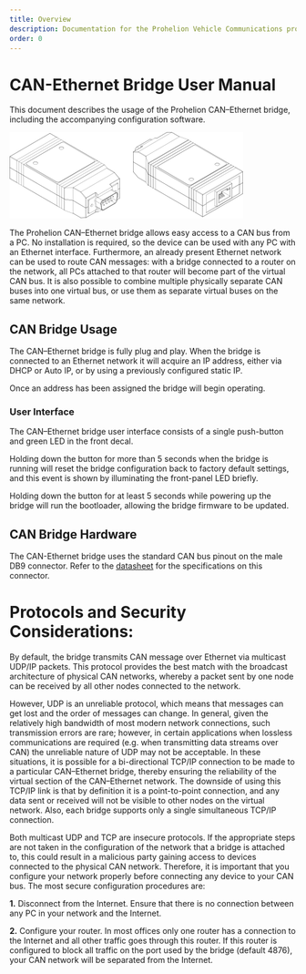 ```yaml
---
title: Overview
description: Documentation for the Prohelion Vehicle Communications protocol
order: 0
---
```


# CAN-Ethernet Bridge User Manual

This document describes the usage of the Prohelion CAN–Ethernet bridge, including the accompanying configuration software.

![CAN-Ethernet Bridge](images/introduction.png)

The Prohelion CAN–Ethernet bridge allows easy access to a CAN bus from a PC. No installation is required, so the device can be used with any PC with an Ethernet interface. Furthermore, an already present Ethernet network can be used to route CAN messages: with a bridge connected to a router on the network, all PCs attached to that router will become part of the virtual CAN bus. It is also possible to combine multiple physically separate CAN buses into one virtual bus, or use them as separate virtual buses on the same network.

## CAN Bridge Usage

The CAN–Ethernet bridge is fully plug and play. When the bridge is connected to an Ethernet network it will acquire an IP address, either via DHCP or Auto IP, or by using a previously configured static IP. 

Once an address has been assigned the bridge will begin operating.

### User Interface

The CAN–Ethernet bridge user interface consists of a single push-button and green LED in the front decal.  

Holding down the button for more than 5 seconds when the bridge is running will reset the bridge configuration back to factory default settings, and this event is shown by illuminating the front-panel LED briefly.

Holding down the button for at least 5 seconds while powering up the bridge will run the bootloader, allowing the bridge firmware to be updated.

## CAN Bridge Hardware

The CAN-Ethernet bridge uses the standard CAN bus pinout on the male DB9 connector. Refer to the [datasheet](http://localhost:4000/CAN_Bus_To_Ethernet_Bridge/CAN-Ethernet_Bridge_Datasheet/index.md) for the specifications on this connector.  

# Protocols and Security Considerations: 

By default, the bridge transmits CAN message over Ethernet via multicast UDP/IP packets. This protocol provides the best match with the broadcast architecture of physical CAN networks, whereby a packet sent by one node can be received by all other nodes connected to the network.  

However, UDP is an unreliable protocol, which means that messages can get lost and the order of messages can change.  In general, given the relatively high bandwidth of most modern network connections, such transmission errors are rare; however, in certain applications when lossless communications are required (e.g. when transmitting data streams over CAN) the unreliable nature of UDP may not be acceptable.  In these situations, it is possible for a bi-directional TCP/IP connection to be made to a particular CAN–Ethernet bridge, thereby ensuring the reliability of the virtual section of the CAN–Ethernet network.  The downside of using this TCP/IP link is that by definition it is a point-to-point connection, and any data sent or received will not be visible to other nodes on the virtual network.  Also, each bridge supports only a single simultaneous TCP/IP connection.



Both multicast UDP and TCP are insecure protocols.  If the appropriate steps are not taken in the configuration of the network that a bridge is attached to, this could result in a malicious party gaining access to devices connected to the physical CAN network. Therefore, it is important that you configure your network properly before connecting any device to your CAN bus. The most secure configuration procedures are:

__1.__	Disconnect from the Internet. Ensure that there is no connection between any PC in your network and the Internet.

__2.__	Configure your router. In most offices only one router has a connection to the Internet and all other traffic goes through this router. If this router is configured to block all traffic on the port used by the bridge  (default 4876), your CAN network will be separated from the Internet.

